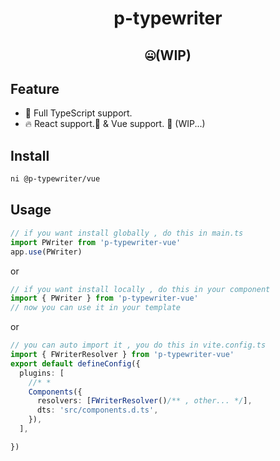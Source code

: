 <h1 align="center">p-typewriter</h1>
<h2 align="center">🤐(WIP)</h2>

## Feature 

* 🦾 Full TypeScript support.
* 🔥 React support.🚧 & Vue support. 🚧 (WIP...)


## Install

```bash
ni @p-typewriter/vue
```

## Usage

```ts
// if you want install globally , do this in main.ts
import PWriter from 'p-typewriter-vue'
app.use(PWriter)
```

or 
```ts
// if you want install locally , do this in your component
import { PWriter } from 'p-typewriter-vue'
// now you can use it in your template
```

or
```ts 
// you can auto import it , you do this in vite.config.ts
import { FWriterResolver } from 'p-typewriter-vue'
export default defineConfig({
  plugins: [
    //* *
    Components({
      resolvers: [FWriterResolver()/** , other... */],
      dts: 'src/components.d.ts',
    }),
  ],

})
```

